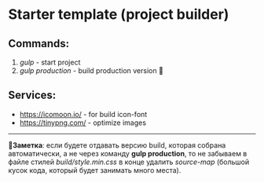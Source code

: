 # Starter template (project builder)

## Commands: ##
1. *gulp* - start project
2. *gulp production* - build production version
:call_me_hand:

## Services: ##
- https://icomoon.io/ - for build icon-font
- https://tinypng.com/ - optimize images
------
:ledger:**Заметка**: если будете отдавать версию build, которая собрана автоматически, а не через команду **gulp production**, то не забываем в файле стилей *build/style.min.css* в конце удалить *source-map* (большой кусок кода, который будет занимать много места).

